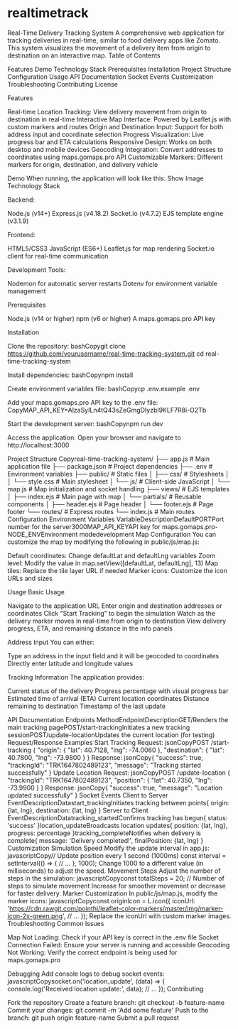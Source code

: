 # realtimetrack
Real-Time Delivery Tracking System
A comprehensive web application for tracking deliveries in real-time, similar to food delivery apps like Zomato. This system visualizes the movement of a delivery item from origin to destination on an interactive map.
Table of Contents

Features
Demo
Technology Stack
Prerequisites
Installation
Project Structure
Configuration
Usage
API Documentation
Socket Events
Customization
Troubleshooting
Contributing
License

Features

Real-time Location Tracking: View delivery movement from origin to destination in real-time
Interactive Map Interface: Powered by Leaflet.js with custom markers and routes
Origin and Destination Input: Support for both address input and coordinate selection
Progress Visualization: Live progress bar and ETA calculations
Responsive Design: Works on both desktop and mobile devices
Geocoding Integration: Convert addresses to coordinates using maps.gomaps.pro API
Customizable Markers: Different markers for origin, destination, and delivery vehicle

Demo
When running, the application will look like this:
Show Image
Technology Stack

Backend:

Node.js (v14+)
Express.js (v4.18.2)
Socket.io (v4.7.2)
EJS template engine (v3.1.9)


Frontend:

HTML5/CSS3
JavaScript (ES6+)
Leaflet.js for map rendering
Socket.io client for real-time communication


Development Tools:

Nodemon for automatic server restarts
Dotenv for environment variable management



Prerequisites

Node.js (v14 or higher)
npm (v6 or higher)
A maps.gomaps.pro API key

Installation

Clone the repository:
bashCopygit clone https://github.com/yourusername/real-time-tracking-system.git
cd real-time-tracking-system

Install dependencies:
bashCopynpm install

Create environment variables file:
bashCopycp .env.example .env

Add your maps.gomaps.pro API key to the .env file:
CopyMAP_API_KEY=AlzaSyILn4tQ43sZeGmgDIyzbl9KLF7R8i-O2Tb

Start the development server:
bashCopynpm run dev

Access the application:
Open your browser and navigate to http://localhost:3000

Project Structure
Copyreal-time-tracking-system/
├── app.js                # Main application file
├── package.json          # Project dependencies
├── .env                  # Environment variables
├── public/               # Static files
│   ├── css/              # Stylesheets
│   │   └── style.css     # Main stylesheet
│   └── js/               # Client-side JavaScript
│       └── map.js        # Map initialization and socket handling
├── views/                # EJS templates
│   ├── index.ejs         # Main page with map
│   └── partials/         # Reusable components
│       ├── header.ejs    # Page header
│       └── footer.ejs    # Page footer
└── routes/               # Express routes
    └── index.js          # Main routes
Configuration
Environment Variables
VariableDescriptionDefaultPORTPort number for the server3000MAP_API_KEYAPI key for maps.gomaps.pro-NODE_ENVEnvironment modedevelopment
Map Configuration
You can customize the map by modifying the following in public/js/map.js:

Default coordinates: Change defaultLat and defaultLng variables
Zoom level: Modify the value in map.setView([defaultLat, defaultLng], 13)
Map tiles: Replace the tile layer URL if needed
Marker icons: Customize the icon URLs and sizes

Usage
Basic Usage

Navigate to the application URL
Enter origin and destination addresses or coordinates
Click "Start Tracking" to begin the simulation
Watch as the delivery marker moves in real-time from origin to destination
View delivery progress, ETA, and remaining distance in the info panels

Address Input
You can either:

Type an address in the input field and it will be geocoded to coordinates
Directly enter latitude and longitude values

Tracking Information
The application provides:

Current status of the delivery
Progress percentage with visual progress bar
Estimated time of arrival (ETA)
Current location coordinates
Distance remaining to destination
Timestamp of the last update

API Documentation
Endpoints
MethodEndpointDescriptionGET/Renders the main tracking pagePOST/start-trackingInitiates a new tracking sessionPOST/update-locationUpdates the current location (for testing)
Request/Response Examples
Start Tracking
Request:
jsonCopyPOST /start-tracking
{
  "origin": {
    "lat": 40.7128,
    "lng": -74.0060
  },
  "destination": {
    "lat": 40.7800,
    "lng": -73.9800
  }
}
Response:
jsonCopy{
  "success": true,
  "trackingId": "TRK1647802489123",
  "message": "Tracking started successfully"
}
Update Location
Request:
jsonCopyPOST /update-location
{
  "trackingId": "TRK1647802489123",
  "position": {
    "lat": 40.7350,
    "lng": -73.9900
  }
}
Response:
jsonCopy{
  "success": true,
  "message": "Location updated successfully"
}
Socket Events
Client to Server
EventDescriptionDatastart_trackingInitiates tracking between points{ origin: {lat, lng}, destination: {lat, lng} }
Server to Client
EventDescriptionDatatracking_startedConfirms tracking has begun{ status: 'success' }location_updateBroadcasts location updates{ position: {lat, lng}, progress: percentage }tracking_completeNotifies when delivery is complete{ message: 'Delivery completed!', finalPosition: {lat, lng} }
Customization
Simulation Speed
Modify the update interval in app.js:
javascriptCopy// Update position every 1 second (1000ms)
const interval = setInterval(() => {
  // ...
}, 1000);
Change 1000 to a different value (in milliseconds) to adjust the speed.
Movement Steps
Adjust the number of steps in the simulation:
javascriptCopyconst totalSteps = 20; // Number of steps to simulate movement
Increase for smoother movement or decrease for faster delivery.
Marker Customization
In public/js/map.js, modify the marker icons:
javascriptCopyconst originIcon = L.icon({
    iconUrl: 'https://cdn.rawgit.com/pointhi/leaflet-color-markers/master/img/marker-icon-2x-green.png',
    // ...
});
Replace the iconUrl with custom marker images.
Troubleshooting
Common Issues

Map Not Loading: Check if your API key is correct in the .env file
Socket Connection Failed: Ensure your server is running and accessible
Geocoding Not Working: Verify the correct endpoint is being used for maps.gomaps.pro

Debugging
Add console logs to debug socket events:
javascriptCopysocket.on('location_update', (data) => {
    console.log('Received location update:', data);
    // ...
});
Contributing

Fork the repository
Create a feature branch: git checkout -b feature-name
Commit your changes: git commit -m 'Add some feature'
Push to the branch: git push origin feature-name
Submit a pull request
